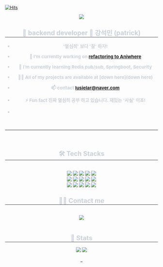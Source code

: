  [![Hits](https://hits.seeyoufarm.com/api/count/incr/badge.svg?url=https%3A%2F%2Fgithub.com%2Fptrgonow%2Fhit-counter&count_bg=%236BCF20&title_bg=%23D74B4B&icon=git.svg&icon_color=%23E7E7E7&title=ptr&edge_flat=false)](https://hits.seeyoufarm.com)
 



<div align= "center">
    <img src="https://capsule-render.vercel.app/api?type=rounded&color=9ba0ab&height=240&text=patrick&animation=&fontColor=ffffff&fontSize=40" />
    </div>
    <div align= "center"> 
    <h2 style="border-bottom: 1px solid #21262d; color: #c9d1d9;"> 👋 backend developer 👋 강석민 (patrick) </h2>  
    <div style="font-weight: 700; font-size: 15px; text-align: center; color: #c9d1d9;">
     
- '열심히' 보다 '잘' 하자!
   
- 🔭 I’m currently working on [refactoring to Aniwhere](https://github.com/ptrgonow/aniwhere-ver-2.git)

- 🌱 I’m currently learning **Redis pub/sub, Springboot, Security**

- 👨‍💻 All of my projects are available at [down here](down here)

- 📫 contact **lusielar@naver.com**

- ⚡ Fun fact **진짜 열심히 공부 하고 있습니다. 재밌는 '사실' 이죠!**
- 
<br>

---

<br>
   </div>
   </div>
   <div align= "center">
   <h2 style="border-bottom: 1px solid #21262d; color: #c9d1d9;"> 🛠️ Tech Stacks </h2> <br> 
   <div style="margin: 0 auto; text-align: center;" align= "center">
         <img src="https://img.shields.io/badge/Java-007396?style=flat&logo=Java&logoColor=white">
         <img src="https://img.shields.io/badge/Javascript-F7DF1E?style=flat&logo=Javascript&logoColor=white">
         <img src="https://img.shields.io/badge/Git-F05032?style=flat&logo=Git&logoColor=white">
         <img src="https://img.shields.io/badge/Github-181717?style=flat&logo=Github&logoColor=white">
         <img src="https://img.shields.io/badge/Amazon S3-569A31?style=flat&logo=Amazon S3&logoColor=white">
         <br/><img src="https://img.shields.io/badge/Bootstrap-7952B3?style=flat&logo=Bootstrap&logoColor=white">
         <img src="https://img.shields.io/badge/Docker-2496ED?style=flat&logo=Docker&logoColor=white">
         <img src="https://img.shields.io/badge/HTML5-E34F26?style=flat&logo=HTML5&logoColor=white">
         <img src="https://img.shields.io/badge/jQuery-0769AD?style=flat&logo=jQuery&logoColor=white">
         <img src="https://img.shields.io/badge/Spring Boot-6DB33F?style=flat&logo=Spring Boot&logoColor=white">
         <br/><img src="https://img.shields.io/badge/MariaDB-003545?style=flat&logo=MariaDB&logoColor=white">
         <img src="https://img.shields.io/badge/Notion-000000?style=flat&logo=Notion&logoColor=white">
         <img src="https://img.shields.io/badge/Amazon AWS-232F3E?style=flat&logo=Amazon AWS&logoColor=white">
         <img src="https://img.shields.io/badge/CSS3-1572B6?style=flat&logo=CSS3&logoColor=white">
         <img src="https://img.shields.io/badge/Discord-5865F2?style=flat&logo=Discord&logoColor=white">
         <br/></div>
   </div>
    
   <div align= "center">
   <h2 style="border-bottom: 1px solid #21262d; color: #c9d1d9;"> 🧑‍💻 Contact me </h2> <br> 
   <div align= "center"> <a href=https://sequoia-lightning-e87.notion.site/Patrick-s-Note-51fe0ee6d3de4b6e9d83f231ec53cd05> <img src="https://img.shields.io/badge/Notion-000000?style=flat&logo=Notion&logoColor=white&link=https://sequoia-lightning-e87.notion.site/Patrick-s-Note-51fe0ee6d3de4b6e9d83f231ec53cd05"> </a></div>  
    <br> 
     
   <div align= "center"> 
   <h2 style="border-bottom: 1px solid #21262d; color: #c9d1d9;"> 🏅 Stats </h2> <div align= "center"> <img src="https://github-readme-stats.vercel.app/api?username=ptrgonow&custom_title=ptrgonow's Github Stat&bg_color=180,00000000,&title_color=000000&text_color=000000"
       /> <img src="https://github-readme-stats.vercel.app/api/top-langs/?username=ptrgonow&layout=compact&bg_color=180,00000000,&title_color=000000&text_color=000000"
          /> </div> 
   </div>
    
_
